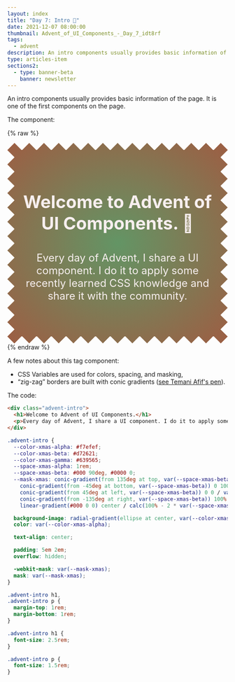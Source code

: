 ```yaml
---
layout: index
title: "Day 7: Intro 💬"
date: 2021-12-07 08:00:00
thumbnail: Advent_of_UI_Components_-_Day_7_idt8rf
tags:
  - advent
description: An intro components usually provides basic information of the page. It is one of the first components on the page.
type: articles-item
sections2:
  - type: banner-beta
    banner: newsletter
---
```


An intro components usually provides basic information of the page. It is one of the first components on the page.

The component:

{% raw %}
<div class="advent-intro">
  <h1>Welcome to Advent of UI Components. 🎄</h1>
  <p>Every day of Advent, I share a UI component. I do it to apply some recently learned CSS knowledge and share it with the community.</p>
</div>
<style>
.advent-intro {
  --color-xmas-alpha: #f7efef;
  --color-xmas-beta: #d72621;
  --color-xmas-gamma: #639565;
  --space-xmas-alpha: 1rem;
  --space-xmas-beta: #000 90deg, #0000 0;
  --mask-xmas: conic-gradient(from 135deg at top, var(--space-xmas-beta)) 0 0 / calc(2 * var(--space-xmas-alpha)) var(--space-xmas-alpha) space no-repeat,
    conic-gradient(from -45deg at bottom, var(--space-xmas-beta)) 0 100% / calc(2 * var(--space-xmas-alpha)) var(--space-xmas-alpha) space no-repeat,
    conic-gradient(from 45deg at left, var(--space-xmas-beta)) 0 0 / var(--space-xmas-alpha) calc(2 * var(--space-xmas-alpha)) no-repeat space,
    conic-gradient(from -135deg at right, var(--space-xmas-beta)) 100% 0 / var(--space-xmas-alpha) calc(2 * var(--space-xmas-alpha)) no-repeat space,
    linear-gradient(#000 0 0) center / calc(100% - 2 * var(--space-xmas-alpha)) calc(100% - 2 * var(--space-xmas-alpha)) no-repeat;
  background-image: radial-gradient(ellipse at center, var(--color-xmas-gamma), var(--color-xmas-beta) 200%);
  color: var(--color-xmas-alpha);
  text-align: center;
  padding: 5em 2em;
  -webkit-mask: var(--mask-xmas);
  mask: var(--mask-xmas);
  overflow: hidden;
}
.advent-intro h1,
.advent-intro p {
  margin-top: 1em;
  margin-bottom: 1em;
}
.advent-intro h1 {
  font-size: 2.5rem;
}
.advent-intro p {
  font-size: 1.5rem;
}
</style>
{% endraw %}

A few notes about this tag component:

- CSS Variables are used for colors, spacing, and masking,
- “zig-zag” borders are built with conic gradients ([see Temani Afif's pen](https://codepen.io/t_afif/pen/LYzVvYW)).

The code:

```html
<div class="advent-intro">
  <h1>Welcome to Advent of UI Components.</h1>
  <p>Every day of Advent, I share a UI component. I do it to apply some recently learned CSS knowledge and share it with the community.</p>
</div>
```

```css
.advent-intro {
  --color-xmas-alpha: #f7efef;
  --color-xmas-beta: #d72621;
  --color-xmas-gamma: #639565;
  --space-xmas-alpha: 1rem;
  --space-xmas-beta: #000 90deg, #0000 0;
  --mask-xmas: conic-gradient(from 135deg at top, var(--space-xmas-beta)) 0 0 / calc(2 * var(--space-xmas-alpha)) var(--space-xmas-alpha) space no-repeat,
    conic-gradient(from -45deg at bottom, var(--space-xmas-beta)) 0 100% / calc(2 * var(--space-xmas-alpha)) var(--space-xmas-alpha) space no-repeat,
    conic-gradient(from 45deg at left, var(--space-xmas-beta)) 0 0 / var(--space-xmas-alpha) calc(2 * var(--space-xmas-alpha)) no-repeat space,
    conic-gradient(from -135deg at right, var(--space-xmas-beta)) 100% 0 / var(--space-xmas-alpha) calc(2 * var(--space-xmas-alpha)) no-repeat space,
    linear-gradient(#000 0 0) center / calc(100% - 2 * var(--space-xmas-alpha)) calc(100% - 2 * var(--space-xmas-alpha)) no-repeat;

  background-image: radial-gradient(ellipse at center, var(--color-xmas-gamma), var(--color-xmas-beta) 200%);
  color: var(--color-xmas-alpha);

  text-align: center;

  padding: 5em 2em;
  overflow: hidden;

  -webkit-mask: var(--mask-xmas);
  mask: var(--mask-xmas);
}

.advent-intro h1,
.advent-intro p {
  margin-top: 1rem;
  margin-bottom: 1rem;
}

.advent-intro h1 {
  font-size: 2.5rem;
}

.advent-intro p {
  font-size: 1.5rem;
}
```

